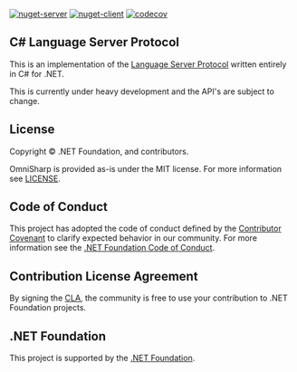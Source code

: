 [![nuget-server](https://img.shields.io/nuget/dt/OmniSharp.Extensions.LanguageServer?label=OmniSharp.Extensions.LanguageServer&logo=nuget)](https://www.nuget.org/packages/OmniSharp.Extensions.LanguageServer/)
[![nuget-client](https://img.shields.io/nuget/dt/OmniSharp.Extensions.LanguageClient?label=OmniSharp.Extensions.LanguageClient&logo=nuget)](https://www.nuget.org/packages/OmniSharp.Extensions.LanguageClient/)
[![codecov](https://img.shields.io/codecov/c/gh/OmniSharp/csharp-language-server-protocol?label=codecov&logo=codecov)](https://codecov.io/gh/OmniSharp/csharp-language-server-protocol)

## C# Language Server Protocol

This is an implementation of the [Language Server Protocol](https://github.com/Microsoft/language-server-protocol) written entirely in C# for .NET.

This is currently under heavy development and the API's are subject to change.

## License

Copyright © .NET Foundation, and contributors.

OmniSharp is provided as-is under the MIT license. For more information see [LICENSE](https://github.com/OmniSharp/omnisharp-roslyn/blob/master/license.md).

## Code of Conduct

This project has adopted the code of conduct defined by the [Contributor Covenant](http://contributor-covenant.org/)
to clarify expected behavior in our community.
For more information see the [.NET Foundation Code of Conduct](http://www.dotnetfoundation.org/code-of-conduct).

## Contribution License Agreement

By signing the [CLA](https://cla.dotnetfoundation.org/OmniSharp/omnisharp-roslyn), the community is free to use your contribution to .NET Foundation projects.

## .NET Foundation

This project is supported by the [.NET Foundation](http://www.dotnetfoundation.org).
